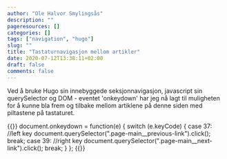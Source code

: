 ```yaml
---
author: "Ole Halvor Smylingsås"
description: ""
pageresources: []
categories: []
tags: ["navigation", "hugo"]     
slug: ""
title: "Tastaturnavigasjon mellom artikler"
date: 2020-07-12T13:38:11+02:00
draft: false
comments: false
---
```


Ved å bruke Hugo sin innebyggede seksjonnavigasjon, javascript sin querySelector og DOM - eventet 'onkeydown' har jeg nå lagt til muligheten for å kunne bla frem og tilbake mellom artiklene på denne siden med piltastene på tastaturet.

<!--more-->

{{<highlight js>}}
document.onkeydown = function(e) {
    switch (e.keyCode) {
    case 37:
        //left key
        document.querySelector(".page-main__previous-link").click();
        break;
    case 39:
        //right key
        document.querySelector(".page-main__next-link").click();
        break;
    }
};
{{</highlight>}}

